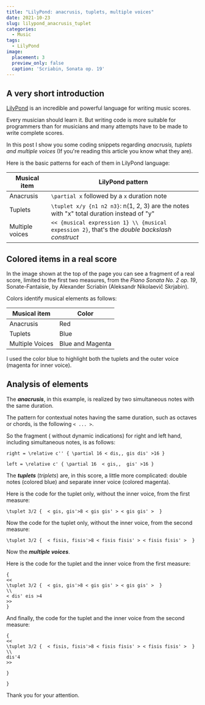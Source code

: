 ```yaml
---
title: "LilyPond: anacrusis, tuplets, multiple voices"
date: 2021-10-23
slug: lilypond_anacrusis_tuplet
categories:
  - Music
tags:
  - LilyPond
image:
  placement: 3
  preview_only: false 
  caption: 'Scriabin, Sonata op. 19'
---
```





## A very short introduction

[LilyPond](http://lilypond.org/) is an incredible and powerful language for writing music scores. 

Every musician should learn it.  But writing code is more suitable for programmers than for musicians and many attempts have to be made to write complete scores.

In this post I show you some coding snippets regarding _anacrusis, tuplets and multiple voices_ (If you're reading this article you know what  they are).

Here is the basic patterns for each of them in LilyPond language:

| Musical item  | LilyPond pattern                                                                              |
| ------------- | -------                                                                                       |
| Anacrusis     | `\partial x` followed by a `x` duration note                                                  |
| Tuplets       | `\tuplet x/y {n1 n2 n3}`: n(1, 2, 3) are the notes with "x" total duration instead of "y"     |
| Multiple voices        | `<< {musical expression 1} \\ {musical expession 2}`, that's the *double backslash construct* |


## Colored items in a real score

In the image shown at the top of the page you can see a fragment of a real score,  limited to the first two measures, from  the *Piano Sonata No. 2 op. 19*, Sonate-Fantaisie,  by Alexander Scriabin (Aleksandr Nikolaevič Skrjabin).


Colors identify musical elements as follows:

| Musical item  | Color            |
| ------------- | -------          |
| Anacrusis     | Red              |
| Tuplets       | Blue             |
| Multiple Voices        | Blue and Magenta |

I used the color blue to highlight both the tuplets  and the outer voice (magenta for inner voice).

## Analysis of elements

The ***anacrusis***, in this example, is realized by two simultaneous notes with the same duration.

The pattern for contextual notes having the same duration, such as octaves or chords, is the following `< ... >`.

So the fragment ( without dynamic indications) for right and left hand, including simultaneous notes, is as follows:


```
right = \relative c'' { \partial 16 < dis,, gis dis' >16 }

left = \relative c' { \partial 16  < gis,,  gis' >16 }
```


The ***tuplets*** (*triplets*) are, in this score,  a little more complicated: double notes (colored blue) and separate inner voice (colored magenta).

Here is the code for the tuplet only, without the inner voice, from the first measure:


```
\tuplet 3/2 {  < gis, gis'>8 < gis gis' > < gis gis' >  }  
```


Now  the code for the tuplet only, without the inner voice, from the second measure:

```
\tuplet 3/2 {  < fisis, fisis'>8 < fisis fisis' > < fisis fisis' >  }  

```

Now the  ***multiple voices***.

Here is the code for the tuplet and the inner voice from the first measure:

```
{
<< 
\tuplet 3/2 {  < gis, gis'>8 < gis gis' > < gis gis' >  }  
\\ 
< dis' eis >4 
>>
}
```


And finally,  the code for the tuplet and the inner voice from the second measure:

```
{
<< 
\tuplet 3/2 {  < fisis, fisis'>8 < fisis fisis' > < fisis fisis' >  }  
\\ 
dis'4 
>>

}

}
```

Thank you for your attention.

